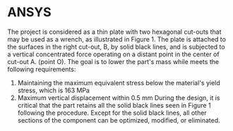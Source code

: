 # ANSYS
The project is considered as a thin plate with two hexagonal cut-outs that may be used as a wrench, as illustrated in Figure 1. The plate is attached to the surfaces in the right cut-out, B, by solid black lines, and is subjected to a vertical concentrated force operating on a distant point in the center of cut-out A. (point O). The goal is to lower the part's mass while meets the following requirements:
1.	Maintaining the maximum equivalent stress below the material's yield stress, which is 163 MPa
2.	Maximum vertical displacement within 0.5 mm
During the design, it is critical that the part retains all the solid black lines seen in Figure 1 following the procedure. Except for the solid black lines, all other sections of the component can be optimized, modified, or eliminated.
